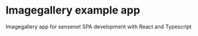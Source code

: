 # Imagegallery example app

Imagegallery app for sensenet SPA development with React and Typescript
